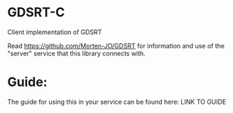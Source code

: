 # GDSRT-C
Client implementation of GDSRT

Read https://github.com/Morten-JO/GDSRT for information and use of the "server" service that this library connects with.

# Guide:
The guide for using this in your service can be found here: LINK TO GUIDE
